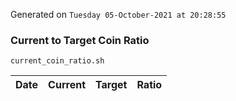 Generated on `Tuesday 05-October-2021 at 20:28:55`

### Current to Target Coin Ratio
`current_coin_ratio.sh`

Date|Current|Target|Ratio
---|---|---|---
